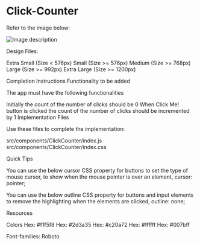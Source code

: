 # Click-Counter
Refer to the image below:

![Image description](https://assets.ccbp.in/frontend/content/react-js/click-counter-output.gif)

Design Files:

Extra Small (Size < 576px)
Small (Size >= 576px)
Medium (Size >= 768px)
Large (Size >= 992px) 
Extra Large (Size >= 1200px)

Completion Instructions
Functionality to be added

The app must have the following functionalities

Initially the count of the number of clicks should be 0
When Click Me! button is clicked the count of the number of clicks should be incremented by 1
Implementation Files

Use these files to complete the implementation:

src/components/ClickCounter/index.js
src/components/ClickCounter/index.css

Quick Tips

You can use the below cursor CSS property for buttons to set the type of mouse cursor, to show when the mouse pointer is over an element,
cursor: pointer;

You can use the below outline CSS property for buttons and input elements to remove the highlighting when the elements are clicked,
outline: none;

Resources

Colors
Hex: #f1f5f8
Hex: #2d3a35
Hex: #c20a72
Hex: #ffffff
Hex: #007bff

Font-families: Roboto
